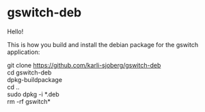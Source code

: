 # gswitch-deb

Hello!

This is how you build and install the debian package for the gswitch application:

git clone https://github.com/karli-sjoberg/gswitch-deb</br>
cd gswitch-deb</br>
dpkg-buildpackage</br>
cd ..</br>
sudo dpkg -i \*.deb</br>
rm -rf gswitch\*</br>

